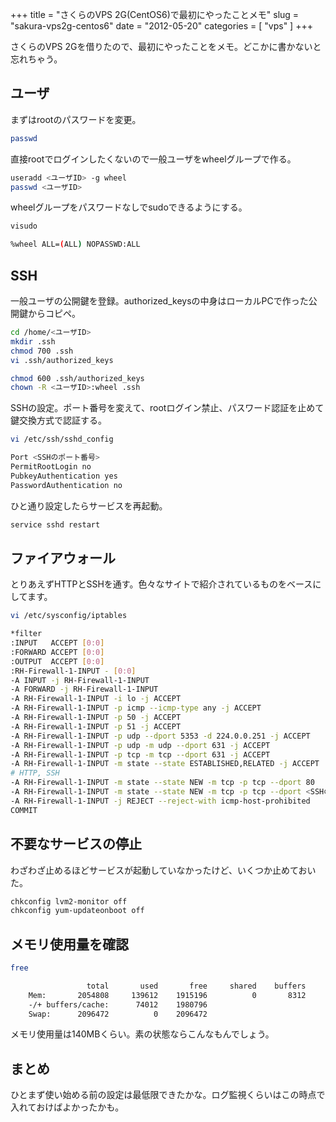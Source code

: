 +++
title = "さくらのVPS 2G(CentOS6)で最初にやったことメモ"
slug = "sakura-vps2g-centos6"
date = "2012-05-20"
categories = [ "vps" ]
+++

さくらのVPS 2Gを借りたので、最初にやったことをメモ。どこかに書かないと忘れちゃう。

## ユーザ

まずはrootのパスワードを変更。

``` bash
passwd
```

直接rootでログインしたくないので一般ユーザをwheelグループで作る。

``` bash
useradd <ユーザID> -g wheel
passwd <ユーザID>
```

wheelグループをパスワードなしでsudoできるようにする。

``` bash
visudo

%wheel ALL=(ALL) NOPASSWD:ALL
```

## SSH

一般ユーザの公開鍵を登録。authorized_keysの中身はローカルPCで作った公開鍵からコピペ。

``` bash
cd /home/<ユーザID>
mkdir .ssh
chmod 700 .ssh
vi .ssh/authorized_keys

chmod 600 .ssh/authorized_keys
chown -R <ユーザID>:wheel .ssh
```

SSHの設定。ポート番号を変えて、rootログイン禁止、パスワード認証を止めて鍵交換方式で認証する。

``` bash
vi /etc/ssh/sshd_config

Port <SSHのポート番号>
PermitRootLogin no
PubkeyAuthentication yes
PasswordAuthentication no
```

ひと通り設定したらサービスを再起動。

``` bash
service sshd restart
```

## ファイアウォール

とりあえずHTTPとSSHを通す。色々なサイトで紹介されているものをベースにしてます。

``` bash
vi /etc/sysconfig/iptables

*filter
:INPUT   ACCEPT [0:0]
:FORWARD ACCEPT [0:0]
:OUTPUT  ACCEPT [0:0]
:RH-Firewall-1-INPUT - [0:0]
-A INPUT -j RH-Firewall-1-INPUT
-A FORWARD -j RH-Firewall-1-INPUT
-A RH-Firewall-1-INPUT -i lo -j ACCEPT
-A RH-Firewall-1-INPUT -p icmp --icmp-type any -j ACCEPT
-A RH-Firewall-1-INPUT -p 50 -j ACCEPT
-A RH-Firewall-1-INPUT -p 51 -j ACCEPT
-A RH-Firewall-1-INPUT -p udp --dport 5353 -d 224.0.0.251 -j ACCEPT
-A RH-Firewall-1-INPUT -p udp -m udp --dport 631 -j ACCEPT
-A RH-Firewall-1-INPUT -p tcp -m tcp --dport 631 -j ACCEPT
-A RH-Firewall-1-INPUT -m state --state ESTABLISHED,RELATED -j ACCEPT
# HTTP, SSH
-A RH-Firewall-1-INPUT -m state --state NEW -m tcp -p tcp --dport 80    -j ACCEPT
-A RH-Firewall-1-INPUT -m state --state NEW -m tcp -p tcp --dport <SSHのポート番号> -j ACCEPT
-A RH-Firewall-1-INPUT -j REJECT --reject-with icmp-host-prohibited
COMMIT
```

## 不要なサービスの停止

わざわざ止めるほどサービスが起動していなかったけど、いくつか止めておいた。

``` bash
chkconfig lvm2-monitor off
chkconfig yum-updateonboot off
```

## メモリ使用量を確認

``` bash
free

	             total       used       free     shared    buffers     cached
	Mem:       2054808     139612    1915196          0       8312      57288
	-/+ buffers/cache:      74012    1980796
	Swap:      2096472          0    2096472
```

メモリ使用量は140MBくらい。素の状態ならこんなもんでしょう。

## まとめ

ひとまず使い始める前の設定は最低限できたかな。ログ監視くらいはこの時点で入れておけばよかったかも。
